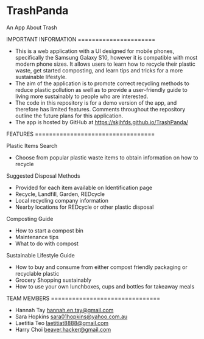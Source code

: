 # TrashPanda
An App About Trash

IMPORTANT INFORMATION ======================

 - This is a web application with a UI designed for mobile phones, specifically the Samsung Galaxy S10, however it is compatible with most modern phone sizes. It allows users to learn how to recycle their plastic waste, get started composting, and learn tips and tricks for a more sustainable lifestyle. 
 - The aim of the application is to promote correct recycling methods to reduce plastic pollution as well as to provide a user-friendly guide to living more sustainably to people who are interested.
 - The code in this repository is for a demo version of the app, and therefore has limited features. Comments throughout the repository outline the future plans for this application.
 - The app is hosted by GitHub at https://skjhfds.github.io/TrashPanda/

FEATURES ==================================

Plastic Items Search
 - Choose from popular plastic waste items to obtain information on how to recycle

Suggested Disposal Methods
 - Provided for each item available on Identification page
 - Recycle, Landfill, Garden, REDcycle
 - Local recycling company information
 - Nearby locations for REDcycle or other plastic disposal

Composting Guide
 - How to start a compost bin 
 - Maintenance tips
 - What to do with compost

Sustainable Lifestyle Guide
 - How to buy and consume from either compost friendly packaging or recyclable plastic 
 - Grocery Shopping sustainably
 - How to use your own lunchboxes, cups and bottles for takeaway meals

TEAM MEMBERS ===============================

- Hannah Tay hannah.en.tay@gmail.com
- Sara Hopkins sara01hopkins@yahoo.com.au
- Laetitia Teo laetitiat8888@gmail.com 
- Harry Choi beaver.hacker@gmail.com
